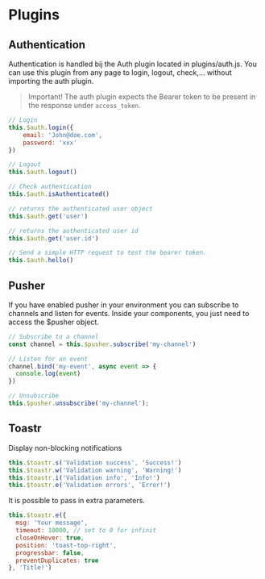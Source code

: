 # Plugins

## Authentication
Authentication is handled bij the Auth plugin located in plugins/auth.js. You can use this plugin from any page to login, logout, check,... without importing the auth plugin.
> Important! The auth plugin expects the Bearer token to be present in the response under `access_token`.

```js
// Login
this.$auth.login({
    email: 'John@doe.com',
    password: 'xxx'
})

// Logout
this.$auth.logout()

// Check authentication
this.$auth.isAuthenticated()

// returns the authenticated user object
this.$auth.get('user')

// returns the authenticated user id
this.$auth.get('user.id')

// Send a simple HTTP request to test the bearer token.
this.$auth.hello()
```

## Pusher
If you have enabled pusher in your environment you can subscribe to channels and listen for events. Inside your components, you just need to access the $pusher object.

```js
// Subscribe to a channel
const channel = this.$pusher.subscribe('my-channel')

// Listen for an event
channel.bind('my-event', async event => {
  console.log(event)
})

// Unsubscribe
this.$pusher.unsubscribe('my-channel');
```

## Toastr
Display non-blocking notifications
```js
this.$toastr.s('Validation success', 'Success!')
this.$toastr.w('Validation warning', 'Warning!')
this.$toastr.i('Validation info', 'Info!')
this.$toastr.e('Validation errors', 'Error!')
```

It is possible to pass in extra parameters.
```js
this.$toastr.e({
  msg: 'Your message',
  timeout: 10000, // set to 0 for infinit
  closeOnHover: true,
  position: 'toast-top-right',
  progressbar: false,
  preventDuplicates: true
}, 'Title!')
```
